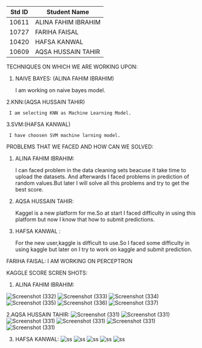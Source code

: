 |Std ID|Student Name|
|:-----:|---------------------|
|10611|ALINA FAHIM IBRAHIM|
|10727|FARIHA FAISAL|
|10420|HAFSA KANWAL|
|10609|AQSA HUSSAIN TAHIR|



TECHNIQUES ON WHICH WE ARE WORKING UPON:

1. NAIVE BAYES: (ALINA FAHIM IBRAHIM)

     I am working on naive bayes model.
     
2.KNN:(AQSA HUSSAIN TAHIR)

     I am selecting KNN as Machine Learning Model.
     
3.SVM:(HAFSA KANWAL)

     I have choosen SVM machine larning model.


     
     
PROBLEMS THAT WE FACED AND HOW CAN WE SOLVED:

1. ALINA FAHIM IBRAHIM:
     
    I can faced problem in the data cleaning sets beacuse it take time to upload the datasets. And afterwards I faced problems in prediction of random values.But later I will solve all this problems and try to get the best score. 
    
 2. AQSA HUSSAIN TAHIR:
 

    Kaggel is a new platform for me.So at start I faced difficulty in using this platform but now I know that how to submit predictions.  
    
  3. HAFSA KANWAL :

      For the new user,kaggle is difficult to use.So I faced some difficulty in using kaggle but later on I try to work on kaggle and submit prediction.

FARIHA FAISAL:
I AM WORKING ON PERCEPTRON

KAGGLE SCORE SCREN SHOTS:

1. ALINA FAHIM IBRAHIM:


![Screenshot (332)](https://user-images.githubusercontent.com/92322865/168895340-4fd198a1-29a5-4de4-bd27-5b3828094655.png)
![Screenshot (333)](https://user-images.githubusercontent.com/92322865/168896539-8188f8c6-1800-4b2f-a274-52c72771cb72.png)
![Screenshot (334)](https://user-images.githubusercontent.com/92322865/168896559-a92540a0-d554-40a8-8da5-11279f91b9b5.png)
![Screenshot (335)](https://user-images.githubusercontent.com/92322865/168896566-b8d53406-61ae-4ad6-b835-0c4118ff05ba.png)
![Screenshot (336)](https://user-images.githubusercontent.com/92322865/168896577-9ebac218-2f90-4e4c-9ccb-e523a06f6359.png)
![Screenshot (337)](https://user-images.githubusercontent.com/92322865/168896666-43523477-d113-4fb4-86ec-2dfca96174d1.png)


2.AQSA HUSSAIN TAHIR:
![Screenshot (331)](https://user-images.githubusercontent.com/99346395/168898347-83bf75fb-0310-4aa6-86d3-25ff220861b8.png)
![Screenshot (331)](https://user-images.githubusercontent.com/99346395/168898364-b032b370-e041-441b-8305-d030f97f2c56.png)
![Screenshot (331)](https://user-images.githubusercontent.com/99346395/168898385-37e27418-d143-40ad-bae6-65a2c85afdd3.png)
![Screenshot (331)](https://user-images.githubusercontent.com/99346395/168898403-523a5060-288a-43cb-a8a0-f66ae1dadbed.png)
![Screenshot (331)](https://user-images.githubusercontent.com/99346395/168898426-91a52cb5-b29f-4ac3-946f-030f317643f2.png)
![Screenshot (331)](https://user-images.githubusercontent.com/99346395/168898443-39e7525e-1ac0-408b-ada9-d834e148f0c0.png)

3. HAFSA KANWAL:
![ss](https://user-images.githubusercontent.com/99345698/168993320-215e15bf-8985-4251-8ac0-559e3a159fa7.PNG)
![ss](https://user-images.githubusercontent.com/99345698/168993320-215e15bf-8985-4251-8ac0-559e3a159fa7.PNG)
![ss](https://user-images.githubusercontent.com/99345698/168993320-215e15bf-8985-4251-8ac0-559e3a159fa7.PNG)
![ss](https://user-images.githubusercontent.com/99345698/168993320-215e15bf-8985-4251-8ac0-559e3a159fa7.PNG)
![ss](https://user-images.githubusercontent.com/99345698/168993320-215e15bf-8985-4251-8ac0-559e3a159fa7.PNG)




